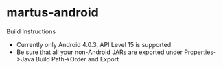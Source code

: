 martus-android
==============

Build Instructions
- Currently only Android 4.0.3, API Level 15 is supported
- Be sure that all your non-Android JARs are exported under Properties->Java Build Path->Order and Export
